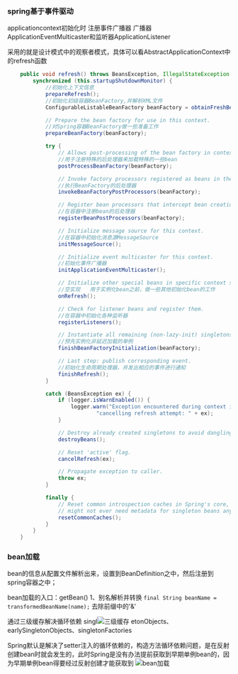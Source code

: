 ### spring基于事件驱动
applicationcontext初始化时
注册事件广播器
广播器ApplicationEventMulticaster和监听器ApplicationListener

采用的就是设计模式中的观察者模式，具体可以看AbstractApplicationContext中的refresh函数
```java
	public void refresh() throws BeansException, IllegalStateException {
		synchronized (this.startupShutdownMonitor) {
			//初始化上下文信息
			prepareRefresh();
			//初始化初级容器BeanFactory,并解析XML文件
			ConfigurableListableBeanFactory beanFactory = obtainFreshBeanFactory();

			// Prepare the bean factory for use in this context.
			//对Spring容器BeanFactory做一些准备工作
			prepareBeanFactory(beanFactory);

			try {
				// Allows post-processing of the bean factory in context subclasses.
				//用于注册特殊的后处理器来加载特殊的一些bean
				postProcessBeanFactory(beanFactory);

				// Invoke factory processors registered as beans in the context.
				//执行BeanFactory的后处理器
				invokeBeanFactoryPostProcessors(beanFactory);

				// Register bean processors that intercept bean creation.
				//在容器中注册bean的后处理器
				registerBeanPostProcessors(beanFactory);

				// Initialize message source for this context.
				//在容器中初始化消息源MessageSource
				initMessageSource();

				// Initialize event multicaster for this context.
				//初始化事件广播器
				initApplicationEventMulticaster();

				// Initialize other special beans in specific context subclasses.
				//空实现   用于实例化bean之前，做一些其他初始化bean的工作
				onRefresh();

				// Check for listener beans and register them.
				//在容器中初始化各种监听器
				registerListeners();

				// Instantiate all remaining (non-lazy-init) singletons.
				//预先实例化非延迟加载的单例
				finishBeanFactoryInitialization(beanFactory);

				// Last step: publish corresponding event.
				//初始化生命周期处理器，并发出相应的事件进行通知
				finishRefresh();
			}

			catch (BeansException ex) {
				if (logger.isWarnEnabled()) {
					logger.warn("Exception encountered during context initialization - " +
							"cancelling refresh attempt: " + ex);
				}

				// Destroy already created singletons to avoid dangling resources.
				destroyBeans();

				// Reset 'active' flag.
				cancelRefresh(ex);

				// Propagate exception to caller.
				throw ex;
			}

			finally {
				// Reset common introspection caches in Spring's core, since we
				// might not ever need metadata for singleton beans anymore...
				resetCommonCaches();
			}
		}
	}    
```

### bean加载
bean的信息从配置文件解析出来，设置到BeanDefinition之中，然后注册到spring容器之中；

bean加载的入口：getBean()
1、别名解析并转换
`final String beanName = transformedBeanName(name);`
去除前缀中的'&'

通过三级缓存解决循环依赖
singl![三级缓存](https://user-images.githubusercontent.com/49087641/159655003-77149902-28b5-4aa7-9c66-cd5ee8591044.png)
etonObjects、earlySingletonObjects、singletonFactories

Spring默认是解决了setter注入的循环依赖的，构造方法循环依赖问题，是在反射创建bean时就会发生的，此时Spring是没有办法提前获取到早期单例bean的，因为早期单例bean得要经过反射创建才能获取到
![bean加载](https://user-images.githubusercontent.com/49087641/159655287-17d33519-ace9-4b26-b6bc-74a0124db027.png)

